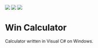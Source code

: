 ![](https://img.shields.io/packagist/dt/Verdancy/Win-Calculator.svg) ![](https://img.shields.io/github/last-commit/Verdancy/Win-Calculator.svg) ![](https://img.shields.io/github/license/Verdancy/Win-Calculator.svg)

# Win Calculator

Calculator written in Visual C# on Windows.

